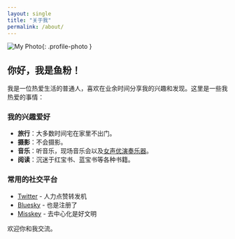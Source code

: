```yaml
---
layout: single
title: "关于我"
permalink: /about/
---
```


![My Photo](/assets/images/avatar.png){: .profile-photo }

## 你好，我是鱼粉！

我是一位热爱生活的普通人，喜欢在业余时间分享我的兴趣和发现。这里是一些我热爱的事情：

### 我的兴趣爱好
- **旅行**：大多数时间宅在家里不出门。
- **摄影**：不会摄影。
- **音乐**：听音乐，现场音乐会以及[女声优演奏乐器](https://www.youtube.com/shorts/Vmwp09j1Otk?feature=share)。
- **阅读**：沉迷于红宝书、蓝宝书等各种书籍。

### 常用的社交平台
- [Twitter](https://x.com/Nickel2370) - 人力点赞转发机
- [Bluesky](https://bsky.app/profile/lilyknight.top) - 也是注册了
- [Misskey](https://miki.live4you.one/@nickel) - 去中心化是好文明

欢迎你和我交流。
